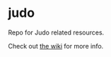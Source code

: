 # judo
Repo for Judo related resources.

Check out [the wiki](https://github.com/paracelsus-von/judo/wiki) for more info.
